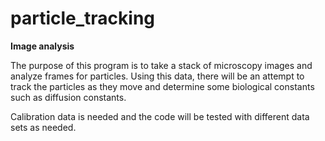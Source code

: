 # particle_tracking
**Image analysis**

The purpose of this program is to take a stack of microscopy images and analyze frames for particles. Using this data, there will be an attempt
to track the particles as they move and determine some biological constants such as diffusion constants.

Calibration data is needed and the code will be tested with different data sets
as needed.